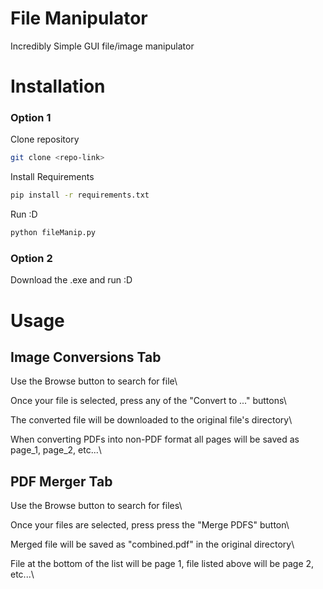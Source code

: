 # File Manipulator

Incredibly Simple GUI file/image manipulator

# Installation

###   Option 1

Clone repository
```bash
git clone <repo-link>
```
Install Requirements
```bash
pip install -r requirements.txt
```
Run :D
```bash
python fileManip.py
```

###   Option 2

Download the .exe and run :D
    
# Usage

## Image Conversions Tab
Use the Browse button to search for file\

Once your file is selected, press any of the "Convert to ..." buttons\

The converted file will be downloaded to the original file's directory\

When converting PDFs into non-PDF format all pages will be saved as page_1, page_2, etc...\

## PDF Merger Tab
Use the Browse button to search for files\

Once your files are selected, press press the "Merge PDFS" button\

Merged file will be saved as "combined.pdf" in the original directory\

File at the bottom of the list will be page 1, file listed above will be page 2, etc...\

